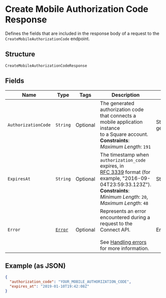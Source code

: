 
# Create Mobile Authorization Code Response

Defines the fields that are included in the response body of
a request to the `CreateMobileAuthorizationCode` endpoint.

## Structure

`CreateMobileAuthorizationCodeResponse`

## Fields

| Name | Type | Tags | Description | Getter |
|  --- | --- | --- | --- | --- |
| `AuthorizationCode` | `String` | Optional | The generated authorization code that connects a mobile application instance<br>to a Square account.<br>**Constraints**: *Maximum Length*: `191` | String getAuthorizationCode() |
| `ExpiresAt` | `String` | Optional | The timestamp when `authorization_code` expires, in<br>[RFC 3339](../../https://tools.ietf.org/html/rfc3339) format (for example, "2016-09-04T23:59:33.123Z").<br>**Constraints**: *Minimum Length*: `20`, *Maximum Length*: `48` | String getExpiresAt() |
| `Error` | [`Error`](../../doc/models/error.md) | Optional | Represents an error encountered during a request to the Connect API.<br><br>See [Handling errors](../../https://developer.squareup.com/docs/build-basics/handling-errors) for more information. | Error getError() |

## Example (as JSON)

```json
{
  "authorization_code": "YOUR_MOBILE_AUTHORIZATION_CODE",
  "expires_at": "2019-01-10T19:42:08Z"
}
```

